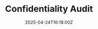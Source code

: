 ---
title: Confidentiality Audit
linkTitle: Confidentiality Audit
date: '2025-04-24T16:18:00Z'
weight: 1
description: A confidentiality audit evaluated adherence to policies, identified risks
  in data handling, access controls, and employee training, and provided recommendations
  for immediate actions, short-term improvements, and long-term changes to enhance
  compliance.
draft: false
ref: confidentiality-audit
---